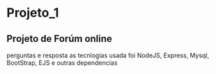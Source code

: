 # Projeto_1
## Projeto de Forúm online
perguntas e resposta
as tecnlogias usada 
foi NodeJS, Express, Mysql, BootStrap, EJS e outras dependencias
